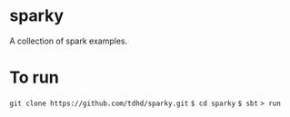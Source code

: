 # sparky

A collection of spark examples.

# To run

`git clone https://github.com/tdhd/sparky.git`
`$ cd sparky`
`$ sbt`
`> run`

